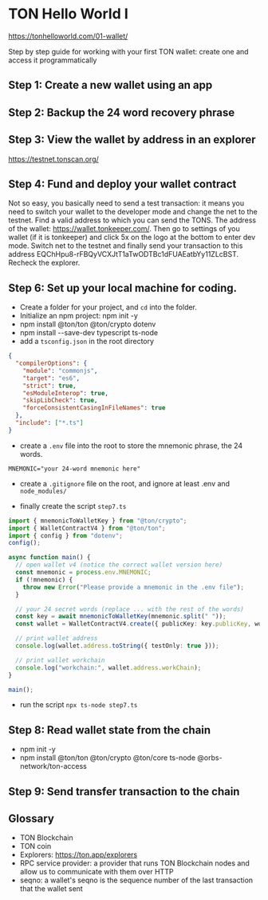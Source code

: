 # TON Hello World I

https://tonhelloworld.com/01-wallet/

Step by step guide for working with your first TON wallet: create one and access it programmatically

## Step 1: Create a new **wallet** using an app

## Step 2: Backup the 24 word **recovery phrase**

## Step 3: View the wallet by address in an **explorer**

https://testnet.tonscan.org/

## Step 4: Fund and deploy your wallet contract

Not so easy, you basically need to send a test transaction: it means you need to switch your wallet to the developer mode and change the net to the testnet. Find a valid address to which you can send the TONS. The address of the wallet: https://wallet.tonkeeper.com/. Then go to settings of you wallet (if it is tonkeeper) and click 5x on the logo at the bottom to enter dev mode. Switch net to the testnet and finally send your transaction to this address EQChHpu8-rFBQyVCXJtT1aTwODTBc1dFUAEatbYy11ZLcBST. Recheck the explorer.

## Step 6: Set up your local machine for coding.

- Create a folder for your project, and `cd` into the folder.
- Initialize an npm project: npm init -y
  <!-- Initialize run time and development dependencies  -->
- npm install @ton/ton @ton/crypto dotenv
- npm install --save-dev typescript ts-node
- add a `tsconfig.json` in the root directory

```json
{
  "compilerOptions": {
    "module": "commonjs",
    "target": "es6",
    "strict": true,
    "esModuleInterop": true,
    "skipLibCheck": true,
    "forceConsistentCasingInFileNames": true
  },
  "include": ["*.ts"]
}
```

- create a `.env` file into the root to store the mnemonic phrase, the 24 words.

```
MNEMONIC="your 24-word mnemonic here"

```

- create a `.gitignore` file on the root, and ignore at least .env and `node_modules/`

- finally create the script `step7.ts`

```ts
import { mnemonicToWalletKey } from "@ton/crypto";
import { WalletContractV4 } from "@ton/ton";
import { config } from "dotenv";
config();

async function main() {
  // open wallet v4 (notice the correct wallet version here)
  const mnemonic = process.env.MNEMONIC;
  if (!mnemonic) {
    throw new Error("Please provide a mnemonic in the .env file");
  }

  // your 24 secret words (replace ... with the rest of the words)
  const key = await mnemonicToWalletKey(mnemonic.split(" "));
  const wallet = WalletContractV4.create({ publicKey: key.publicKey, workchain: 0 });

  // print wallet address
  console.log(wallet.address.toString({ testOnly: true }));

  // print wallet workchain
  console.log("workchain:", wallet.address.workChain);
}

main();
```

- run the script `npx ts-node step7.ts`

## Step 8: Read wallet state from the chain

- npm init -y
- npm install @ton/ton @ton/crypto @ton/core ts-node @orbs-network/ton-access

## Step 9: Send transfer transaction to the chain

## Glossary

- TON Blockchain
- TON coin
- Explorers: https://ton.app/explorers
- RPC service provider: a provider that runs TON Blockchain nodes and allow us to communicate with them over HTTP
- seqno: a wallet's seqno is the sequence number of the last transaction that the wallet sent
